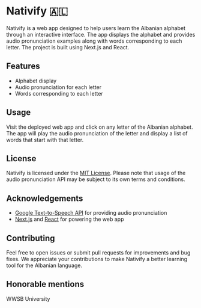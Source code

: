 # Nativify 🇦🇱

Nativify is a web app designed to help users learn the Albanian alphabet through an interactive interface. The app displays the alphabet and provides audio pronunciation examples along with words corresponding to each letter. The project is built using Next.js and React.

## Features

- Alphabet display
- Audio pronunciation for each letter
- Words corresponding to each letter

## Usage

Visit the deployed web app and click on any letter of the Albanian alphabet. The app will play the audio pronunciation of the letter and display a list of words that start with that letter.

## License

Nativify is licensed under the [MIT License](https://opensource.org/licenses/MIT). Please note that usage of the audio pronunciation API may be subject to its own terms and conditions.

## Acknowledgements

- [Google Text-to-Speech API](https://github.com/Dalist1/gttsfastapi) for providing audio pronunciation
- [Next.js](https://nextjs.org) and [React](https://reactjs.org) for powering the web app

## Contributing

Feel free to open issues or submit pull requests for improvements and bug fixes. We appreciate your contributions to make Nativify a better learning tool for the Albanian language.

## Honorable mentions 

WWSB University